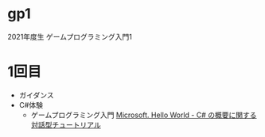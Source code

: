 # gp1
2021年度生 ゲームプログラミング入門1

# 1回目
- ガイダンス
- C#体験
  - ゲームプログラミング入門 [Microsoft. Hello World - C# の概要に関する対話型チュートリアル](https://docs.microsoft.com/ja-jp/dotnet/csharp/tour-of-csharp/tutorials/hello-world)

